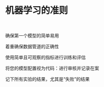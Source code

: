 <h1>机器学习的准则</h1>
<br>
<p>确保第一个模型的简单易用</p>
<p>着重确保数据管道的正确性</p>
<p>使用简单且可观察的指标进行训练和评估</p>
<p>将您的模型配置视为代码：进行审核并记录在案</p>
<p>记下所有实验的结果，尤其是“失败”的结果</p>